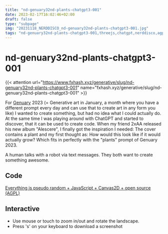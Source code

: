 ```yaml
---
title: "nd-genuary32nd-plants-chatgpt3-001"
date: 2023-02-17T16:02:46+02:00
draft: false
type: "subpage"
img: "20231118_NERDDISCO_nd-genuary32nd-plants-chatgpt3-001.jpg"
tags: "nd-genuary32nd-plants-chatgpt3-001,threejs,chatgpt,nerddisco,agpl,opensource,aigenerated,humangenerated,humanmachine"
---
```



# nd-genuary32nd-plants-chatgpt3-001

{{< attention url="https://www.fxhash.xyz/generative/slug/nd-genuary32nd-plants-chatgpt3-001" name="fxhash.xyz/generative/slug/nd-genuary32nd-plants-chatgpt3-001" >}} 

For [Genuary](https://genuary.art) 2023 (= Generative art in January, a month where you have a different prompt every day and can use that to create art in any form you like) I wanted to create something, but had no idea what I could actually do. At the same time I was playing around with ChatGPT and started to discover, that it can be used to create code. When my friend 2xAA released his new album "Alescere", I finally got the inspiration I needed: The cover contains a plant and my first thought as: How would this look like if it would actually grow? Which fits in perfectly with the "plants" prompt of Genuary 2023.

A human talks with a robot via text messages. They both want to create something awesome. 



## Code

[Everything is pseudo random + JavaScript + Canvas2D + open source (AGPL)](https://github.com/NERDDISCO/nd-genuary32nd-plants-chatgpt3-001)

## Interactive
- Use mouse or touch to zoom in/out and rotate the landscape.
- Press 's' on your keyboard to download a screenshot